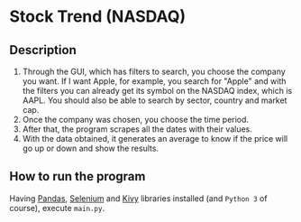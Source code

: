 # Stock Trend (NASDAQ)

## Description

1. Through the GUI, which has filters to search, you choose the company you want. If I want Apple, for example, you search for "Apple" and with the filters you can already get its symbol on the NASDAQ index, which is AAPL. You should also be able to search by sector, country and market cap.
2. Once the company was chosen, you choose the time period.
3. After that, the program scrapes all the dates with their values.
4. With the data obtained, it generates an average to know if the price will go up or down and show the results.

## How to run the program
Having [Pandas](https://pypi.org/project/pandas/), [Selenium](https://pypi.org/project/selenium/) and [Kivy](https://pypi.org/project/Kivy/) libraries installed (and `Python 3` of course), execute `main.py`.